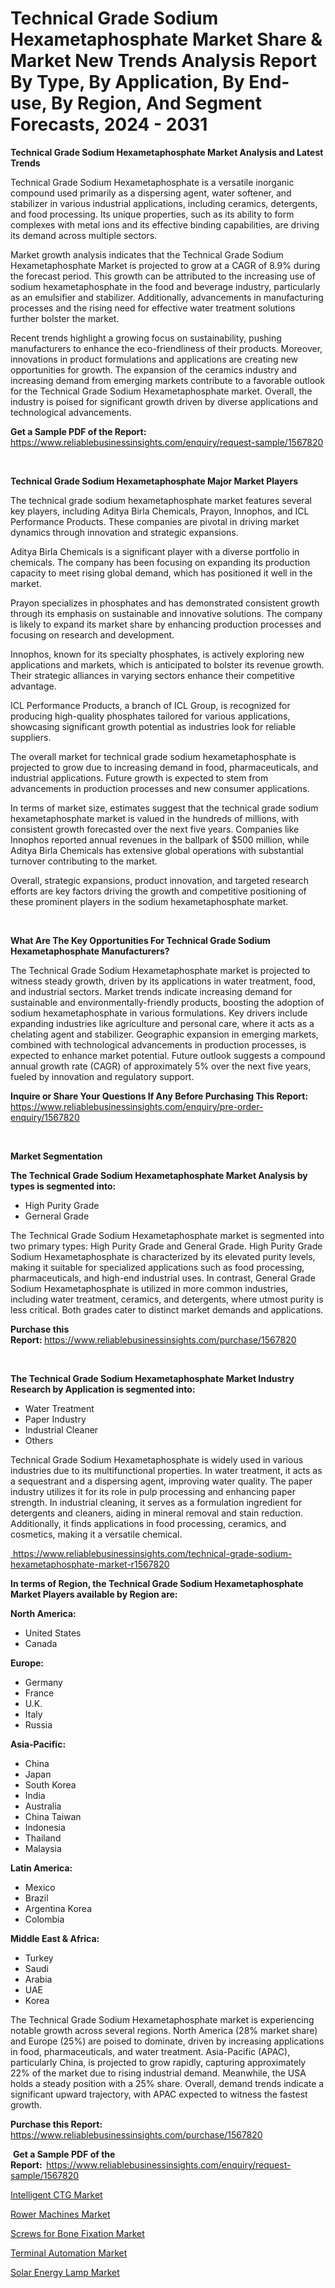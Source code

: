 <p><h1>Technical Grade Sodium Hexametaphosphate Market Share & Market New Trends Analysis Report By Type, By Application, By End-use, By Region, And Segment Forecasts, 2024 - 2031</h1></p><p><strong>Technical Grade Sodium Hexametaphosphate Market Analysis and Latest Trends</strong></p>
<p><p>Technical Grade Sodium Hexametaphosphate is a versatile inorganic compound used primarily as a dispersing agent, water softener, and stabilizer in various industrial applications, including ceramics, detergents, and food processing. Its unique properties, such as its ability to form complexes with metal ions and its effective binding capabilities, are driving its demand across multiple sectors. </p><p>Market growth analysis indicates that the Technical Grade Sodium Hexametaphosphate Market is projected to grow at a CAGR of 8.9% during the forecast period. This growth can be attributed to the increasing use of sodium hexametaphosphate in the food and beverage industry, particularly as an emulsifier and stabilizer. Additionally, advancements in manufacturing processes and the rising need for effective water treatment solutions further bolster the market.</p><p>Recent trends highlight a growing focus on sustainability, pushing manufacturers to enhance the eco-friendliness of their products. Moreover, innovations in product formulations and applications are creating new opportunities for growth. The expansion of the ceramics industry and increasing demand from emerging markets contribute to a favorable outlook for the Technical Grade Sodium Hexametaphosphate market. Overall, the industry is poised for significant growth driven by diverse applications and technological advancements.</p></p>
<p><strong>Get a Sample PDF of the Report:&nbsp;</strong> <a href="https://www.reliablebusinessinsights.com/enquiry/request-sample/1567820?utm_campaign=1121&utm_medium=2&utm_source=Github&utm_content=ia&utm_term=18102024&utm_id=technical-grade-sodium-hexametaphosphate">https://www.reliablebusinessinsights.com/enquiry/request-sample/1567820</a></p>
<p>&nbsp;</p>
<p><strong>Technical Grade Sodium Hexametaphosphate Major Market Players</strong></p>
<p><p>The technical grade sodium hexametaphosphate market features several key players, including Aditya Birla Chemicals, Prayon, Innophos, and ICL Performance Products. These companies are pivotal in driving market dynamics through innovation and strategic expansions.</p><p>Aditya Birla Chemicals is a significant player with a diverse portfolio in chemicals. The company has been focusing on expanding its production capacity to meet rising global demand, which has positioned it well in the market.</p><p>Prayon specializes in phosphates and has demonstrated consistent growth through its emphasis on sustainable and innovative solutions. The company is likely to expand its market share by enhancing production processes and focusing on research and development.</p><p>Innophos, known for its specialty phosphates, is actively exploring new applications and markets, which is anticipated to bolster its revenue growth. Their strategic alliances in varying sectors enhance their competitive advantage.</p><p>ICL Performance Products, a branch of ICL Group, is recognized for producing high-quality phosphates tailored for various applications, showcasing significant growth potential as industries look for reliable suppliers.</p><p>The overall market for technical grade sodium hexametaphosphate is projected to grow due to increasing demand in food, pharmaceuticals, and industrial applications. Future growth is expected to stem from advancements in production processes and new consumer applications.</p><p>In terms of market size, estimates suggest that the technical grade sodium hexametaphosphate market is valued in the hundreds of millions, with consistent growth forecasted over the next five years. Companies like Innophos reported annual revenues in the ballpark of $500 million, while Aditya Birla Chemicals has extensive global operations with substantial turnover contributing to the market.</p><p>Overall, strategic expansions, product innovation, and targeted research efforts are key factors driving the growth and competitive positioning of these prominent players in the sodium hexametaphosphate market.</p></p>
<p>&nbsp;</p>
<p><strong>What Are The Key Opportunities For Technical Grade Sodium Hexametaphosphate Manufacturers?</strong></p>
<p><p>The Technical Grade Sodium Hexametaphosphate market is projected to witness steady growth, driven by its applications in water treatment, food, and industrial sectors. Market trends indicate increasing demand for sustainable and environmentally-friendly products, boosting the adoption of sodium hexametaphosphate in various formulations. Key drivers include expanding industries like agriculture and personal care, where it acts as a chelating agent and stabilizer. Geographic expansion in emerging markets, combined with technological advancements in production processes, is expected to enhance market potential. Future outlook suggests a compound annual growth rate (CAGR) of approximately 5% over the next five years, fueled by innovation and regulatory support.</p></p>
<p><strong>Inquire or Share Your Questions If Any Before Purchasing This Report:</strong> <a href="https://www.reliablebusinessinsights.com/enquiry/pre-order-enquiry/1567820?utm_campaign=1121&utm_medium=2&utm_source=Github&utm_content=ia&utm_term=18102024&utm_id=technical-grade-sodium-hexametaphosphate">https://www.reliablebusinessinsights.com/enquiry/pre-order-enquiry/1567820</a></p>
<p>&nbsp;</p>
<p><strong>Market Segmentation</strong></p>
<p><strong>The Technical Grade Sodium Hexametaphosphate Market Analysis by types is segmented into:</strong></p>
<p><ul><li>High Purity Grade</li><li>Gerneral Grade</li></ul></p>
<p><p>The Technical Grade Sodium Hexametaphosphate market is segmented into two primary types: High Purity Grade and General Grade. High Purity Grade Sodium Hexametaphosphate is characterized by its elevated purity levels, making it suitable for specialized applications such as food processing, pharmaceuticals, and high-end industrial uses. In contrast, General Grade Sodium Hexametaphosphate is utilized in more common industries, including water treatment, ceramics, and detergents, where utmost purity is less critical. Both grades cater to distinct market demands and applications.</p></p>
<p><strong>Purchase this Report:&nbsp;</strong><a href="https://www.reliablebusinessinsights.com/purchase/1567820?utm_campaign=1121&utm_medium=2&utm_source=Github&utm_content=ia&utm_term=18102024&utm_id=technical-grade-sodium-hexametaphosphate">https://www.reliablebusinessinsights.com/purchase/1567820</a></p>
<p>&nbsp;</p>
<p><strong>The Technical Grade Sodium Hexametaphosphate Market Industry Research by Application is segmented into:</strong></p>
<p><ul><li>Water Treatment</li><li>Paper Industry</li><li>Industrial Cleaner</li><li>Others</li></ul></p>
<p><p>Technical Grade Sodium Hexametaphosphate is widely used in various industries due to its multifunctional properties. In water treatment, it acts as a sequestrant and a dispersing agent, improving water quality. The paper industry utilizes it for its role in pulp processing and enhancing paper strength. In industrial cleaning, it serves as a formulation ingredient for detergents and cleaners, aiding in mineral removal and stain reduction. Additionally, it finds applications in food processing, ceramics, and cosmetics, making it a versatile chemical.</p></p>
<p><a href="https://www.reliablebusinessinsights.com/technical-grade-sodium-hexametaphosphate-market-r1567820?utm_campaign=1121&utm_medium=2&utm_source=Github&utm_content=ia&utm_term=18102024&utm_id=technical-grade-sodium-hexametaphosphate">&nbsp;https://www.reliablebusinessinsights.com/technical-grade-sodium-hexametaphosphate-market-r1567820</a></p>
<p><strong>In terms of Region, the Technical Grade Sodium Hexametaphosphate Market Players available by Region are:</strong></p>
<p>
    <p> <strong> North America: </strong>
        <ul>
            <li>United States</li>
            <li>Canada</li>
        </ul>
        </p> 
    <p> <strong> Europe: </strong>
        <ul>
            <li>Germany</li>
            <li>France</li>
            <li>U.K.</li>
            <li>Italy</li>
            <li>Russia</li>
        </ul>
        </p> 
    <p> <strong> Asia-Pacific: </strong>
        <ul>
            <li>China</li>
            <li>Japan</li>
            <li>South Korea</li>
            <li>India</li>
            <li>Australia</li>
            <li>China Taiwan</li>
            <li>Indonesia</li>
            <li>Thailand</li>
            <li>Malaysia</li>
        </ul>
        </p> 
    <p> <strong> Latin America: </strong>
        <ul>
            <li>Mexico</li>
            <li>Brazil</li>
            <li>Argentina Korea</li>
            <li>Colombia</li>
        </ul>
        </p> 
    <p> <strong> Middle East & Africa: </strong>
        <ul>
            <li>Turkey</li>
            <li>Saudi</li>
            <li>Arabia</li>
            <li>UAE</li>
            <li>Korea</li>
        </ul>
    </p>
    </p>
<p><p>The Technical Grade Sodium Hexametaphosphate market is experiencing notable growth across several regions. North America (28% market share) and Europe (25%) are poised to dominate, driven by increasing applications in food, pharmaceuticals, and water treatment. Asia-Pacific (APAC), particularly China, is projected to grow rapidly, capturing approximately 22% of the market due to rising industrial demand. Meanwhile, the USA holds a steady position with a 25% share. Overall, demand trends indicate a significant upward trajectory, with APAC expected to witness the fastest growth.</p></p>
<p><strong>Purchase this Report: </strong><a href="https://www.reliablebusinessinsights.com/purchase/1567820?utm_campaign=1121&utm_medium=2&utm_source=Github&utm_content=ia&utm_term=18102024&utm_id=technical-grade-sodium-hexametaphosphate">https://www.reliablebusinessinsights.com/purchase/1567820</a></p>
<p>&nbsp;<strong>Get a Sample PDF of the Report:&nbsp;&nbsp;</strong><a href="https://www.reliablebusinessinsights.com/enquiry/request-sample/1567820?utm_campaign=1121&utm_medium=2&utm_source=Github&utm_content=ia&utm_term=18102024&utm_id=technical-grade-sodium-hexametaphosphate">https://www.reliablebusinessinsights.com/enquiry/request-sample/1567820</a></p>
<p><strong></strong></p>
<p><p><a href="https://github.com/fannklhimesu/Market-Research-Report-List-1/blob/main/intelligent-ctg-market.md?utm_campaign=1121&utm_medium=2&utm_source=Github&utm_content=ia&utm_term=18102024&utm_id=technical-grade-sodium-hexametaphosphate">Intelligent CTG Market</a></p><p><a href="https://issuu.com/reportprime-2/docs/rower-machines-market-size-2030.ppt_de566d46bac5fa?utm_campaign=1121&utm_medium=2&utm_source=Github&utm_content=ia&utm_term=18102024&utm_id=technical-grade-sodium-hexametaphosphate">Rower Machines Market</a></p><p><a href="https://github.com/Alanbrewer218/Market-Research-Report-List-1/blob/main/screws-for-bone-fixation-market.md?utm_campaign=1121&utm_medium=2&utm_source=Github&utm_content=ia&utm_term=18102024&utm_id=technical-grade-sodium-hexametaphosphate">Screws for Bone Fixation Market</a></p><p><a href="https://www.linkedin.com/pulse/decoding-terminal-automation-market-signals-growth-algorithms-6v9vf?utm_campaign=1121&utm_medium=2&utm_source=Github&utm_content=ia&utm_term=18102024&utm_id=technical-grade-sodium-hexametaphosphate">Terminal Automation Market</a></p><p><a href="https://issuu.com/reportprime-2/docs/solar-energy-lamp-market-size-2030._70953389b03116?utm_campaign=1121&utm_medium=2&utm_source=Github&utm_content=ia&utm_term=18102024&utm_id=technical-grade-sodium-hexametaphosphate">Solar Energy Lamp Market</a></p></p>